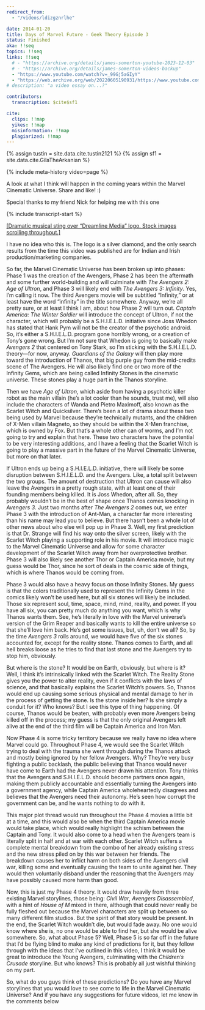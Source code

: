 ```yaml
---
redirect_from:
  - "/videos/ldizgznrlhe"

date: 2014-01-20
title: Days of Marvel Future - Geek Theory Episode 3
status: Finished
aka: !!seq
topics: !!seq
links: !!seq
  # - "https://archive.org/details/james-somerton-youtube-2023-12-03"
  # - "https://archive.org/details/james-somerton-videos-backup"
  - "https://www.youtube.com/watch?v=_99Gj5aGIyY"
  - "https://web.archive.org/web/20220605190931/https://www.youtube.com/watch?v=ldiZgzNRlHE"
# description: "a video essay on...?"

contributors:
  transcription: $cite$sf1

cite:
  clips: !!map
  yikes: !!map
  misinformation: !!map
  plagiarized: !!map
---
```

{% assign tustin = site.data.cite.tustin2121 %}
{% assign sf1 = site.data.cite.GilaTheArkanian %}

<compare>
{% include meta-history video=page %}
<credits class="desc">

A look at what I think will happen in the coming years within the Marvel Cinematic Universe. Share and like! :)

Special thanks to my friend Nick for helping me with this one

</credits>
</compare>

{% include transcript-start %}

<compare>
<james {% include timecode %}>

<u>[Dramatic musical sting over “Dreamline Media” logo. Stock images scrolling throughout.]</u>

</james>
<comment {% include commenter for=sf1 %}>

I have no idea who this is. The logo is a silver diamond, and the only search results from the time this video was published are for Indian and Irish production/marketing companies.

</comment>
<james {% include timecode %}>

So far, the Marvel Cinematic Universe has been broken up into phases: Phase 1 was the creation of the Avengers, Phase 2 has been the aftermath and some further world-building and will culminate with *The Avengers 2: *Age of Ultron**, and Phase 3 will likely end with *The Avengers 3: Infinity*. Yes, I’m calling it now. The third Avengers movie will be subtitled “Infinity,” or at least have the word “infinity” in the title somewhere. Anyway, we’re all pretty sure, or at least I think I am, about how Phase 2 will turn out. *Captain America: The Winter Soldier* will introduce the concept of Ultron, if not the character, which will probably be a S.H.I.E.L.D. initiative since Joss Whedon has stated that Hank Pym will not be the creator of the psychotic android. So, it’s either a S.H.I.E.L.D. program gone horribly wrong, or a creation of Tony’s gone wrong. But I’m not sure that Whedon is going to basically make *Avengers 2* that centered on Tony Stark, so I’m sticking with the S.H.I.E.L.D. theory—for now, anyway. *Guardians of the Galaxy* will then play more toward the introduction of Thanos, that big purple guy from the mid-credits scene of The Avengers. He will also likely find one or two more of the Infinity Gems, which are being called Infinity Stones in the cinematic universe. These stones play a huge part in the Thanos storyline.

</james>
<from></from>
<james {% include timecode %}>

Then we have *Age of Ultron*, which aside from having a psychotic killer robot as the main villain (he’s a lot cooler than he sounds, trust me), will also include the characters of Wanda and Pietro Maximoff, also known as the Scarlet Witch and Quicksilver. There’s been a lot of drama about these two being used by Marvel because they’re technically mutants, and the children of X-Men villain Magneto, so they should be within the X-Men franchise, which is owned by Fox. But that’s a whole other can of worms, and I’m not going to try and explain that here. These two characters have the potential to be very interesting additions, and I have a feeling that the Scarlet Witch is going to play a massive part in the future of the Marvel Cinematic Universe, but more on that later.

</james>
<from></from>
<james {% include timecode %}>

If Ultron ends up being a S.H.I.E.L.D. initiative, there will likely be some disruption between S.H.I.E.L.D. and the Avengers. Like, a total split between the two groups. The amount of destruction that Ultron can cause will also leave the Avengers in a pretty rough state, with at least one of their founding members being killed. It is Joss Whedon, after all. So, they probably wouldn’t be in the best of shape once Thanos comes knocking in *Avengers 3*. Just two months after *The Avengers 2* comes out, we enter Phase 3 with the introduction of Ant-Man, a character far more interesting than his name may lead you to believe. But there hasn’t been a whole lot of other news about who else will pop up in Phase 3. Well, my first prediction is that Dr. Strange will find his way onto the silver screen, likely with the Scarlet Witch playing a supporting role in his movie. It will introduce magic to the Marvel Cinematic Universe and allow for some character development of the Scarlet Witch away from her overprotective brother. Phase 3 will also likely see another Thor or Captain America movie, but my guess would be Thor, since he sort of deals in the cosmic side of things, which is where Thanos would be coming from.

</james>
<from></from>
<james {% include timecode %}>

Phase 3 would also have a heavy focus on those Infinity Stones. My guess is that the colors traditionally used to represent the Infinity Gems in the comics likely won’t be used here, but all six stones will likely be included. Those six represent soul, time, space, mind, mind, reality, and power. If you have all six, you can pretty much do anything you want, which is why Thanos wants them. See, he’s literally in love with the Marvel universe’s version of the Grim Reaper and basically wants to kill the entire universe so that she’ll love him back. He’s got some issues, but, uh, don’t we all? So, by the time *Avengers 3* rolls around, we would have five of the six stones accounted for, except for the reality stone. Thanos comes to Earth, and all hell breaks loose as he tries to find that last stone and the Avengers try to stop him, obviously. 

</james>
<from></from>
<james {% include timecode %}>

But where is the stone? It would be on Earth, obviously, but where is it? Well, I think it’s intrinsically linked with the Scarlet Witch. The Reality Stone gives you the power to alter reality, even if it conflicts with the laws of science, and that basically explains the Scarlet Witch’s powers. So, Thanos would end up causing some serious physical and mental damage to her in the process of getting the stone. Is the stone inside her? Is she simply a conduit for it? Who knows? But I see this type of thing happening. Of course, Thanos would be beaten, with probably even more Avengers being killed off in the process; my guess is that the only original Avengers left alive at the end of the third film will be Captain America and Iron Man.

</james>
<from></from>
<james {% include timecode %}>

Now Phase 4 is some tricky territory because we really have no idea where Marvel could go. Throughout Phase 4, we would see the Scarlet Witch trying to deal with the trauma she went through during the Thanos attack and mostly being ignored by her fellow Avengers. Why? They’re very busy fighting a public backlash, the public believing that Thanos would never have come to Earth had the Avengers never drawn his attention. Tony thinks that the Avengers and S.H.I.E.L.D. should become partners once again, making them publicly accountable and essentially turning the Avengers into a government agency, while Captain America wholeheartedly disagrees and believes that the Avengers need their autonomy. He’s seen how corrupt the government can be, and he wants nothing to do with it.

</james>
<from></from>
<james {% include timecode %}>

This major plot thread would run throughout the Phase 4 movies a little bit at a time, and this would also be when the third Captain America movie would take place, which would really highlight the schism between the Captain and Tony. It would also come to a head when the Avengers team is literally split in half and at war with each other. Scarlet Witch suffers a complete mental breakdown from the combo of her already existing stress and the new stress piled on by this war between her friends. The breakdown causes her to inflict harm on both sides of the Avengers civil war, killing some and eventually causing the team to unite against her. They would then voluntarily disband under the reasoning that the Avengers may have possibly caused more harm than good.

</james>
<from></from>
<james {% include timecode %}>

Now, this is just my Phase 4 theory. It would draw heavily from three existing Marvel storylines, those being: *Civil War*, *Avengers Disassembled*, with a hint of *House of M* mixed in there, although that could never really be fully fleshed out because the Marvel characters are split up between so many different film studios. But the spirit of that story would be present. In the end, the Scarlet Witch wouldn’t die, but would fade away. No one would know where she is, no one would be able to find her, but she would be alive somewhere. So, what about Phase 5? Well, Phase 5 is so far off in the future that I’d be flying blind to make any kind of predictions for it, but they follow through with the ideas that I’ve outlined in this video, I think it would be great to introduce the Young Avengers, culminating with the *Children’s Crusade* storyline. But who knows? This is probably all just wishful thinking on my part.

</james>
<from></from>
<james {% include timecode %}>

So, what do you guys think of these predictions? Do you have any Marvel storylines that you would love to see come to life in the Marvel Cinematic Universe? And if you have any suggestions for future videos, let me know in the comments below

</james>
<from></from>
</compare>


